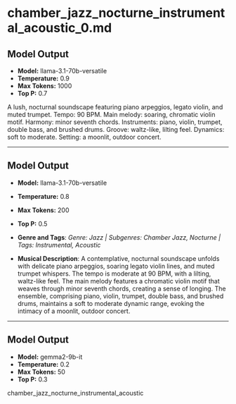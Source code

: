 # chamber_jazz_nocturne_instrumental_acoustic_0.md

## Model Output
- **Model:** llama-3.1-70b-versatile
- **Temperature:** 0.9
- **Max Tokens:** 1000
- **Top P:** 0.7

A lush, nocturnal soundscape featuring piano arpeggios, legato violin, and muted trumpet. Tempo: 90 BPM. Main melody: soaring, chromatic violin motif. Harmony: minor seventh chords. Instruments: piano, violin, trumpet, double bass, and brushed drums. Groove: waltz-like, lilting feel. Dynamics: soft to moderate. Setting: a moonlit, outdoor concert.

---

## Model Output
- **Model:** llama-3.1-70b-versatile
- **Temperature:** 0.8
- **Max Tokens:** 200
- **Top P:** 0.5

- **Genre and Tags**: *Genre: Jazz | Subgenres: Chamber Jazz, Nocturne | Tags: Instrumental, Acoustic*
- **Musical Description**: A contemplative, nocturnal soundscape unfolds with delicate piano arpeggios, soaring legato violin lines, and muted trumpet whispers. The tempo is moderate at 90 BPM, with a lilting, waltz-like feel. The main melody features a chromatic violin motif that weaves through minor seventh chords, creating a sense of longing. The ensemble, comprising piano, violin, trumpet, double bass, and brushed drums, maintains a soft to moderate dynamic range, evoking the intimacy of a moonlit, outdoor concert.

---

## Model Output
- **Model:** gemma2-9b-it
- **Temperature:** 0.2
- **Max Tokens:** 50
- **Top P:** 0.3

chamber_jazz_nocturne_instrumental_acoustic